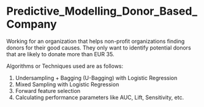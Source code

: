 # Predictive_Modelling_Donor_Based_Company
Working for an organization that helps non-profit organizations finding donors for their good causes. They only want to identify potential donors that are likely to donate more than EUR 35.

Algorithms or Techniques used are as follows:
1) Undersampling + Bagging (U-Bagging) with Logistic Regression
2) Mixed Sampling with Logistic Regression
3) Forward feature selection
4) Calculating performance parameters like AUC, Lift, Sensitivity, etc.
